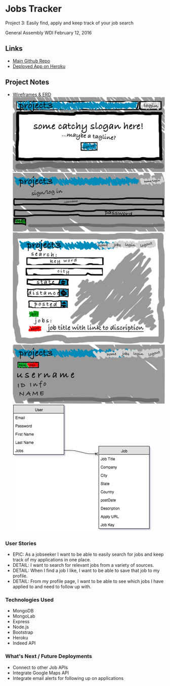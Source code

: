 # Jobs Tracker
Project 3: Easily find, apply and keep track of your job search

General Assembly WDI February 12, 2016

## Links
* [Main Github Repo](https://github.com/nwepperson/Jobs-Tracker)
* [Deployed App on Heroku](https://ancient-springs-85300.herokuapp.com/)

## Project Notes
* [Wireframes & ERD](https://drive.google.com/file/d/0B7VisA2q3bJlOV9qSE9qTVlxM0U/view?usp=sharing)
![Home page](/public/images/jobs_deliverables.jpg)
![Sign up](/public/images/jobs2.jpg)
![Job search](/public/images/job3.jpg)
![User profile](/public/images/jobs4.jpg)
![ERD](/public/images/Jobs-Tracker-ERD.png)

### User Stories
- EPIC: As a jobseeker I want to be able to easily search for jobs and keep track
of my applications in one place.
- DETAIL: I want to search for relevant jobs from a variety of sources.
- DETAIL: When I find a job I like, I want to be able to save that job to my profile.
- DETAIL: From my profile page, I want to be able to see which jobs I have applied to
and need to follow up with.

### Technologies Used
* MongoDB
* MongoLab
* Express
* Node.js
* Bootstrap
* Heroku
* Indeed API

### What's Next / Future Deployments
* Connect to other Job APIs
* Integrate Google Maps API
* Integrate email alerts for following up on applications
